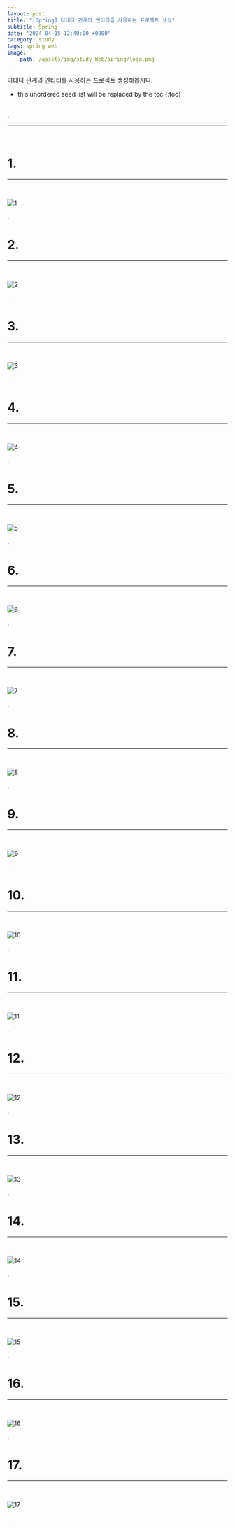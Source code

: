 ```yaml
---
layout: post
title: "[Spring] 다대다 관계의 엔티티를 사용하는 프로젝트 생성"
subtitle: Spring
date: '2024-04-15 12:40:00 +0900'
category: study
tags: spring web
image:
    path: /assets/img/study_Web/spring/logo.png
---
```


다대다 관계의 엔티티를 사용하는 프로젝트 생성해봅시다.

<!--more-->

* this unordered seed list will be replaced by the toc
{:toc}
<br>
.<br>

---
<br>

# 1. 
---
<br>

![1](/assets/img/study_Web/spring/2023-04-24-[Spring]_다대다_관계의_엔티티를_사용하는_프로젝트_생성/1.png)
<br>

.<br>

# 2. 
---
<br>

![2](/assets/img/study_Web/spring/2023-04-24-[Spring]_다대다_관계의_엔티티를_사용하는_프로젝트_생성/2.png)
<br>

.<br>


# 3. 
---
<br>

![3](/assets/img/study_Web/spring/2023-04-24-[Spring]_다대다_관계의_엔티티를_사용하는_프로젝트_생성/3.png)
<br>

.<br>

# 4. 
---
<br>

![4](/assets/img/study_Web/spring/2023-04-24-[Spring]_다대다_관계의_엔티티를_사용하는_프로젝트_생성/4.png)
<br>

.<br>

# 5. 
---
<br>

![5](/assets/img/study_Web/spring/2023-04-24-[Spring]_다대다_관계의_엔티티를_사용하는_프로젝트_생성/5.png)
<br>

.<br>

# 6. 
---
<br>

![6](/assets/img/study_Web/spring/2023-04-24-[Spring]_다대다_관계의_엔티티를_사용하는_프로젝트_생성/6.png)
<br>

.<br>

# 7. 
---
<br>

![7](/assets/img/study_Web/spring/2023-04-24-[Spring]_다대다_관계의_엔티티를_사용하는_프로젝트_생성/7.png)
<br>

.<br>

# 8. 
---
<br>

![8](/assets/img/study_Web/spring/2023-04-24-[Spring]_다대다_관계의_엔티티를_사용하는_프로젝트_생성/8.png)
<br>

.<br>

# 9. 
---
<br>

![9](/assets/img/study_Web/spring/2023-04-24-[Spring]_다대다_관계의_엔티티를_사용하는_프로젝트_생성/9.png)
<br>

.<br>

# 10.
---
<br>

![10](/assets/img/study_Web/spring/2023-04-24-[Spring]_다대다_관계의_엔티티를_사용하는_프로젝트_생성/10.png)
<br>

.<br>

# 11. 
---
<br>

![11](/assets/img/study_Web/spring/2023-04-24-[Spring]_다대다_관계의_엔티티를_사용하는_프로젝트_생성/11.png)
<br>

.<br>

# 12.
---
<br>

![12](/assets/img/study_Web/spring/2023-04-24-[Spring]_다대다_관계의_엔티티를_사용하는_프로젝트_생성/12.png)
<br>

.<br>



# 13.
---
<br>

![13](/assets/img/study_Web/spring/2023-04-24-[Spring]_다대다_관계의_엔티티를_사용하는_프로젝트_생성/13.png)
<br>

.<br>

# 14. 
---
<br>

![14](/assets/img/study_Web/spring/2023-04-24-[Spring]_다대다_관계의_엔티티를_사용하는_프로젝트_생성/14.png)
<br>

.<br>

# 15. 
---
<br>

![15](/assets/img/study_Web/spring/2023-04-24-[Spring]_다대다_관계의_엔티티를_사용하는_프로젝트_생성/15.png)
<br>

.<br>

# 16. 
---
<br>

![16](/assets/img/study_Web/spring/2023-04-24-[Spring]_다대다_관계의_엔티티를_사용하는_프로젝트_생성/16.png)
<br>

.<br>

# 17. 
---
<br>

![17](/assets/img/study_Web/spring/2023-04-24-[Spring]_다대다_관계의_엔티티를_사용하는_프로젝트_생성/17.png)
<br>

.<br>